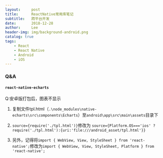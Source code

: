 ```yaml
---
layout:     post
title:      ReactNative常用库笔记
subtitle:   跨平台开发
date:       2018-12-28
author:     Lee
header-img: img/background-android.png
catalog: true
tags:
    - React
    - React Native
    - Android
    - iOS
---
```


### Q&A

#### `react-native-echarts` 

Q:安卓版打包后，图表不显示

1. 复制文件tpl.html（`.\node_modules\native-echarts\src\components\Echarts`）至`android\app\src\main\assets`目录下

2. `source={require('./tpl.html')}`修改为
`source={Platform.OS==='ios' ? require('./tpl.html'):{uri:'file:///android_asset/tpl.html'}}`

3. 另外，记得将`import { WebView, View, StyleSheet } from 'react-native';`修改为`import { WebView, View, StyleSheet, Platform } from 'react-native';`